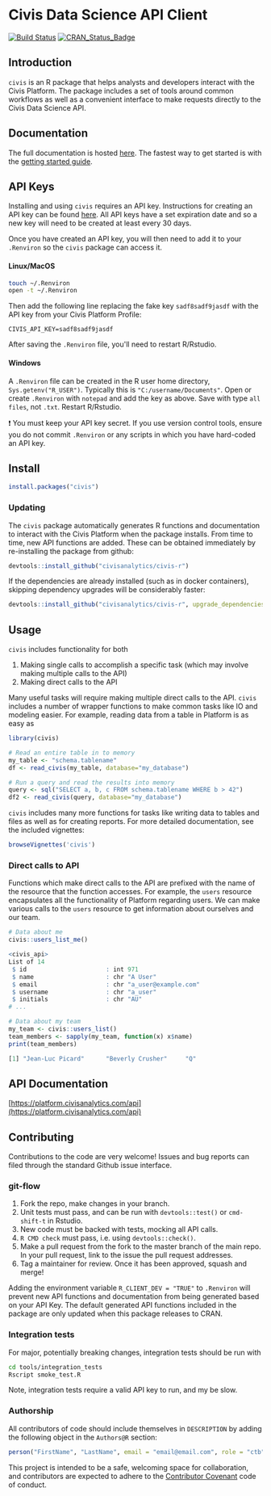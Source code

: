 Civis Data Science API Client
================
[![Build Status](https://travis-ci.org/civisanalytics/civis-r.svg?branch=master)](https://travis-ci.org/civisanalytics/civis-r)
[![CRAN_Status_Badge](http://www.r-pkg.org/badges/version/civis)](https://cran.r-project.org/package=civis)

## Introduction

`civis` is an R package that helps analysts and developers interact with
the Civis Platform. The package includes a set of tools around common
workflows as well as a convenient interface to make requests directly to
the Civis Data Science API. 


## Documentation

The full documentation is hosted [here](https://civisanalytics.github.io/civis-r). The fastest way to get started is with the [getting started guide](https://civisanalytics.github.io/civis-r/articles/quick_start.html).

## API Keys 

Installing and using `civis` requires an API key.  Instructions
for creating an API key can be found [here](https://civis.zendesk.com/hc/en-us/articles/216341583-Generating-an-API-Key).
All API keys have a set expiration date and so a new key will need to be
created at least every 30 days.

Once you have created an API key, you will then need to add it to your
`.Renviron` so the `civis` package can access it.

#### Linux/MacOS

```bash
touch ~/.Renviron
open -t ~/.Renviron
```

Then add the following line replacing the fake key `sadf8sadf9jasdf` with the API key from your Civis Platform Profile:

```
CIVIS_API_KEY=sadf8sadf9jasdf
```
After saving the `.Renviron` file, you'll need to restart R/Rstudio.

#### Windows

A `.Renviron` file can be created in the R user home directory, `Sys.getenv("R_USER")`. Typically this is `"C:/username/Documents"`. Open or create `.Renviron` with `notepad` and add the key as above. Save with type `all files`, not `.txt`. Restart R/Rstudio.

:heavy_exclamation_mark: You must keep your API key secret. If you use version
control tools, ensure you do not commit `.Renviron` or any scripts in which
you have hard-coded an API key.


## Install

```r
install.packages("civis")
```

### Updating

The `civis` package automatically generates R functions and documentation to interact with the Civis Platform when the package installs. From time to time, new API functions are added. These can be obtained immediately by re-installing the package from github:

```r
devtools::install_github("civisanalytics/civis-r")
```
If the dependencies are already installed (such as in docker containers), skipping 
dependency upgrades will be considerably faster:
```r
devtools::install_github("civisanalytics/civis-r", upgrade_dependencies = FALSE)
```

## Usage

`civis` includes functionality for both

1. Making single calls to accomplish a specific task (which may involve
making multiple calls to the API)
2. Making direct calls to the API

Many useful tasks will require making multiple direct calls to the API.
`civis` includes a number of wrapper functions to make common tasks like IO 
and modeling easier. For example, reading data from a table in
Platform is as easy as

```r
library(civis)

# Read an entire table in to memory
my_table <- "schema.tablename"
df <- read_civis(my_table, database="my_database")

# Run a query and read the results into memory
query <- sql("SELECT a, b, c FROM schema.tablename WHERE b > 42")
df2 <- read_civis(query, database="my_database")
```

`civis` includes many more functions for tasks like writing data to tables
and files as well as for creating reports. For more detailed documentation,
see the included vignettes:

```r
browseVignettes('civis')
```

### Direct calls to API

Functions which make direct calls to the API are prefixed with the name of the
resource that the function accesses.  For example, the `users` resource
encapsulates all the functionality of Platform regarding users.  We can make
various calls to the `users` resource to get information about ourselves and our
team.

```r
# Data about me
civis::users_list_me()

<civis_api>
List of 14
 $ id                      : int 971
 $ name                    : chr "A User"
 $ email                   : chr "a_user@example.com"
 $ username                : chr "a_user"
 $ initials                : chr "AU"
# ...
```

```r
# Data about my team
my_team <- civis::users_list()
team_members <- sapply(my_team, function(x) x$name)
print(team_members)

[1] "Jean-Luc Picard"      "Beverly Crusher"     "Q"
```

## API Documentation

[https://platform.civisanalytics.com/api](https://platform.civisanalytics.com/api)


## Contributing

Contributions to the code are very welcome! Issues and bug reports can filed through the standard Github issue interface.  

### git-flow

1. Fork the repo, make changes in your branch. 
2. Unit tests must pass, and can be run with `devtools::test()` or `cmd-shift-t` in Rstudio.
3. New code must be backed with tests, mocking all API calls.
4. `R CMD check` must pass, i.e. using `devtools::check()`.
5. Make a pull request from the fork to the master branch of the main repo. In your pull request, link to the issue the pull request addresses. 
6. Tag a maintainer for review. Once it has been approved, squash and merge!

Adding the environment variable `R_CLIENT_DEV = "TRUE"` to `.Renviron` will prevent new API functions and documentation from being generated based on your API Key. The default generated API functions included in the package are only updated when this package releases to CRAN.

### Integration tests 

For major, potentially breaking changes, integration tests should be run with
```bash
cd tools/integration_tests
Rscript smoke_test.R
```
Note, integration tests require a valid API key to run, and my be slow.


### Authorship 

All contributors of code should include themselves in `DESCRIPTION` by adding
the following object in the `Authors@R` section:

```r
person("FirstName", "LastName", email = "email@email.com", role = "ctb")
```

This project is intended to be a safe, welcoming space for collaboration, and
contributors are expected to adhere to the [Contributor Covenant](http://contributor-covenant.org) code of conduct.
